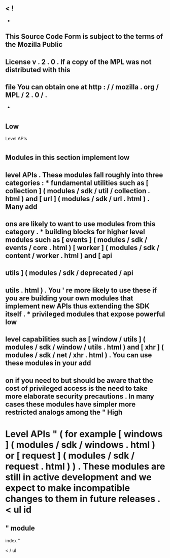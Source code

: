 <
!
-
-
This
Source
Code
Form
is
subject
to
the
terms
of
the
Mozilla
Public
-
License
v
.
2
.
0
.
If
a
copy
of
the
MPL
was
not
distributed
with
this
-
file
You
can
obtain
one
at
http
:
/
/
mozilla
.
org
/
MPL
/
2
.
0
/
.
-
-
>
#
Low
-
Level
APIs
#
Modules
in
this
section
implement
low
-
level
APIs
.
These
modules
fall
roughly
into
three
categories
:
*
fundamental
utilities
such
as
[
collection
]
(
modules
/
sdk
/
util
/
collection
.
html
)
and
[
url
]
(
modules
/
sdk
/
url
.
html
)
.
Many
add
-
ons
are
likely
to
want
to
use
modules
from
this
category
.
*
building
blocks
for
higher
level
modules
such
as
[
events
]
(
modules
/
sdk
/
events
/
core
.
html
)
[
worker
]
(
modules
/
sdk
/
content
/
worker
.
html
)
and
[
api
-
utils
]
(
modules
/
sdk
/
deprecated
/
api
-
utils
.
html
)
.
You
'
re
more
likely
to
use
these
if
you
are
building
your
own
modules
that
implement
new
APIs
thus
extending
the
SDK
itself
.
*
privileged
modules
that
expose
powerful
low
-
level
capabilities
such
as
[
window
/
utils
]
(
modules
/
sdk
/
window
/
utils
.
html
)
and
[
xhr
]
(
modules
/
sdk
/
net
/
xhr
.
html
)
.
You
can
use
these
modules
in
your
add
-
on
if
you
need
to
but
should
be
aware
that
the
cost
of
privileged
access
is
the
need
to
take
more
elaborate
security
precautions
.
In
many
cases
these
modules
have
simpler
more
restricted
analogs
among
the
"
High
-
Level
APIs
"
(
for
example
[
windows
]
(
modules
/
sdk
/
windows
.
html
)
or
[
request
]
(
modules
/
sdk
/
request
.
html
)
)
.
These
modules
are
still
in
active
development
and
we
expect
to
make
incompatible
changes
to
them
in
future
releases
.
<
ul
id
=
"
module
-
index
"
>
<
/
ul
>
